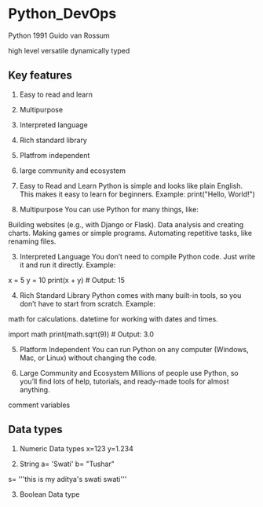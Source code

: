 # Python_DevOps

Python 1991 Guido van Rossum 

high level 
versatile
dynamically typed

## Key features
1. Easy to read and learn
2. Multipurpose  
3. Interpreted language
4. Rich standard library 
5. Platfrom independent 
6. large community and ecosystem

1. Easy to Read and Learn
Python is simple and looks like plain English. This makes it easy to learn for beginners.
Example:
print("Hello, World!")


2. Multipurpose
You can use Python for many things, like:

Building websites (e.g., with Django or Flask).
Data analysis and creating charts.
Making games or simple programs.
Automating repetitive tasks, like renaming files.


3. Interpreted Language
You don’t need to compile Python code. Just write it and run it directly.
Example:

x = 5
y = 10
print(x + y)  # Output: 15


4. Rich Standard Library
Python comes with many built-in tools, so you don’t have to start from scratch.
Example:

math for calculations.
datetime for working with dates and times.

import math
print(math.sqrt(9))  # Output: 3.0

5. Platform Independent
You can run Python on any computer (Windows, Mac, or Linux) without changing the code.

6. Large Community and Ecosystem
Millions of people use Python, so you’ll find lots of help, tutorials, and ready-made tools for almost anything.

comment
variables
## Data types
1. Numeric Data types
x=123
y=1.234

2. String
a= 'Swati'
b= "Tushar"

s= '''this is my aditya's
    swati
    swati'''

3. Boolean Data type
